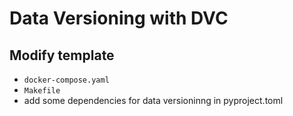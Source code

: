 # Data Versioning with DVC

## Modify template
- `docker-compose.yaml`
- `Makefile`
- add some dependencies for data versioninng in pyproject.toml